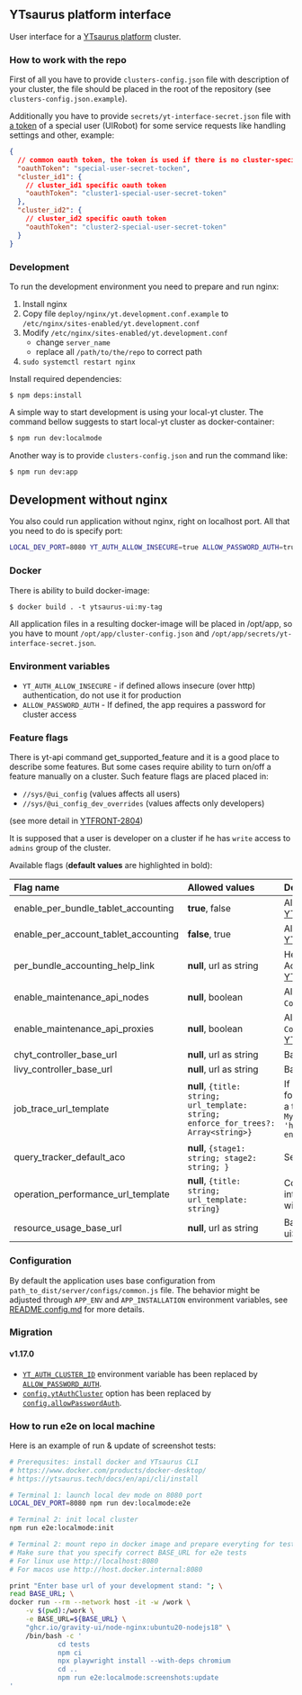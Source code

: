 ## YTsaurus platform interface

User interface for a [YTsaurus platform](https://ytsaurus.tech) cluster.

### How to work with the repo

First of all you have to provide `clusters-config.json` file with description of your cluster, the file should be placed in the root of the repository (see `clusters-config.json.example`).

Additionally you have to provide `secrets/yt-interface-secret.json` file with [a token](https://ytsaurus.tech/docs/en/user-guide/storage/auth) of a special user (UIRobot) for some service requests like handling settings and other, example:

```json
{
  // common oauth token, the token is used if there is no cluster-specific token in the file
  "oauthToken": "special-user-secret-tocken",
  "cluster_id1": {
    // cluster_id1 specific oauth token
    "oauthToken": "cluster1-special-user-secret-token"
  },
  "cluster_id2": {
    // cluster_id2 specific oauth token
    "oauthToken": "cluster2-special-user-secret-token"
  }
}
```

### Development

To run the development environment you need to prepare and run nginx:

1. Install nginx
2. Copy file `deploy/nginx/yt.development.conf.example` to `/etc/nginx/sites-enabled/yt.development.conf`
3. Modify `/etc/nginx/sites-enabled/yt.development.conf`
   - change `server_name`
   - replace all `/path/to/the/repo` to correct path
4. `sudo systemctl restart nginx`

Install required dependencies:

```
$ npm deps:install
```

A simple way to start development is using your local-yt cluster. The command bellow suggests to start local-yt cluster as docker-container:

```bash
$ npm run dev:localmode
```

Another way is to provide `clusters-config.json` and run the command like:

```bash
$ npm run dev:app
```

## Development without nginx
You also could run application without nginx, right on localhost port. All that you need to do is specify port:

```bash
LOCAL_DEV_PORT=8080 YT_AUTH_ALLOW_INSECURE=true ALLOW_PASSWORD_AUTH=true npm run dev:oss
```

### Docker

There is ability to build docker-image:

```
$ docker build . -t ytsaurus-ui:my-tag
```

All application files in a resulting docker-image will be placed in /opt/app, so you have to mount `/opt/app/cluster-config.json` and `/opt/app/secrets/yt-interface-secret.json`.

### Environment variables

- `YT_AUTH_ALLOW_INSECURE` - if defined allows insecure (over http) authentication, do not use it for production
- `ALLOW_PASSWORD_AUTH` - If defined, the app requires a password for cluster access

### Feature flags

There is yt-api command get_supported_feature and it is a good place to describe some features.
But some cases require ability to turn on/off a feature manually on a cluster. Such feature flags are placed placed in:

- `//sys/@ui_config` (values affects all users)
- `//sys/@ui_config_dev_overrides` (values affects only developers)

(see more detail in [YTFRONT-2804](https://nda.ya.ru/t/bgh9NWJ16fPRp4))

It is supposed that a user is developer on a cluster if he has `write` access to `admins` group of the cluster.

Available flags (**default values** are highlighted in bold):

| Flag name                              | Allowed values                                                                       | Description                                                                                                                                                                                                                                                                                                                                 |
|:---------------------------------------|:-------------------------------------------------------------------------------------|:--------------------------------------------------------------------------------------------------------------------------------------------------------------------------------------------------------------------------------------------------------------------------------------------------------------------------------------------|
| enable_per_bundle_tablet_accounting    | **true**, false                                                                      | Allows editing of resources of tablets through BundleEditorDialog [YTFRONT-2851](https://nda.ya.ru/t/xnLq-3Dm6fPYPo)                                                                                                                                                                                                                        |
| enable_per_account_tablet_accounting   | **false**, true                                                                      | Allows editing of resources of tablets through AccountEditorDialog [YTFRONT-2851](https://nda.ya.ru/t/xnLq-3Dm6fPYPo)                                                                                                                                                                                                                       |
| per_bundle_accounting_help_link        | **null**, url as string                                                              | Help link for resources of tablets to display from AccountEditorDialog about moving the resources to bundles [YTFRONT-2851](https://nda.ya.ru/t/xnLq-3Dm6fPYPo)                                                                                                                                                                             |
| enable_maintenance_api_nodes           | **null**, boolean                                                                    | Allows to use `add_maintenance`/`remove_maintenance` commands from `Comopnents/Nodes` page [YTFRONT-3792](https://nda.ya.ru/t/RvueJLzN6fWx3h)                                                                                                                                                                                               |
| enable_maintenance_api_proxies         | **null**, boolean                                                                    | Allows to use `add_maintenance`/`remove_maintenance` commands from `Components/HTTP Proxies` and `Components/RPC Proxies` pages [YTFRONT-3792](https://nda.ya.ru/t/RvueJLzN6fWx3h)                                                                                                                                                          |
| chyt_controller_base_url               | **null**, url as string                                                              | Base url for chyt-controller                                                                                                                                                                                                                                                                                                                |
| livy_controller_base_url               | **null**, url as string                                                              | Base url for spyt-controller                                                                                                                                                                                                                                                                                                                |
| job_trace_url_template                 | **null**, `{title: string; url_template: string; enforce_for_trees?: Array<string>}` | If defined adds `Job trace` item to meta-table on `Job/Details` page for a job with `archive_features/has_trace == true` and for jobs from a tree in `enforce_for_trees`, example: `{title: 'Open im MyProfiling', url_template: 'https://my.profiling.service/{cluster}/{operationId}/{jobId}', enforce_for_trees: ['tree-with-traces'] }` |
| query_tracker_default_aco              | **null**, `{stage1: string; stage2: string; }`                                       | Sets the default ACO in Query Tracker requests for each stage                                                                                                                                                                                                                                                                               |
| operation_performance_url_template     | **null**, `{title: string; url_template: string}`                                    | Configuration for operation performance analysis system integration. Template must contain {operation_id} placeholder which will be replaced with actual operationId                                                                                                                                                                        |
| resource_usage_base_url               | **null**, url as string                                                              | Base URL for accounts usage service to override uiSettings.accountsUsageBasePath                                                                                                                                                                                                                                                            |

### Configuration

By default the application uses base configuration from `path_to_dist/server/configs/common.js` file. The behavior might be adjusted through `APP_ENV` and `APP_INSTALLATION` environment variables, see [README.config.md](./docs/configuration.md) for more details.

### Migration

#### v1.17.0

- [`YT_AUTH_CLUSTER_ID`](https://github.com/ytsaurus/ytsaurus-ui/blob/ui-v1.16.1/packages/ui/README.md#environment-variables) environment variable has been replaced by [`ALLOW_PASSWORD_AUTH`](https://github.com/ytsaurus/ytsaurus-ui/blob/main/packages/ui/README.md#environment-variables).
- [`config.ytAuthCluster`](https://github.com/ytsaurus/ytsaurus-ui/blob/ui-v1.16.1/packages/ui/src/%40types/core.d.ts#L75) option has been replaced by [`config.allowPasswordAuth`](https://github.com/ytsaurus/ytsaurus-ui/blob/ui-v1.17.0/packages/ui/src/%40types/core.d.ts#L16).


### How to run e2e on local machine

Here is an example of run & update of screenshot tests:
```bash
# Prerequsites: install docker and YTsaurus CLI
# https://www.docker.com/products/docker-desktop/
# https://ytsaurus.tech/docs/en/api/cli/install

# Terminal 1: launch local dev mode on 8080 port
LOCAL_DEV_PORT=8080 npm run dev:localmode:e2e

# Terminal 2: init local cluster
npm run e2e:localmode:init

# Terminal 2: mount repo in docker image and prepare everyting for tests run
# Make sure that you specify correct BASE_URL for e2e tests
# For linux use http://localhost:8080
# For macos use http://host.docker.internal:8080

print "Enter base url of your development stand: "; \
read BASE_URL; \
docker run --rm --network host -it -w /work \
    -v $(pwd):/work \
    -e BASE_URL=${BASE_URL} \
    "ghcr.io/gravity-ui/node-nginx:ubuntu20-nodejs18" \
    /bin/bash -c '
            cd tests
            npm ci
            npx playwright install --with-deps chromium
            cd ..
            npm run e2e:localmode:screenshots:update
'
```
